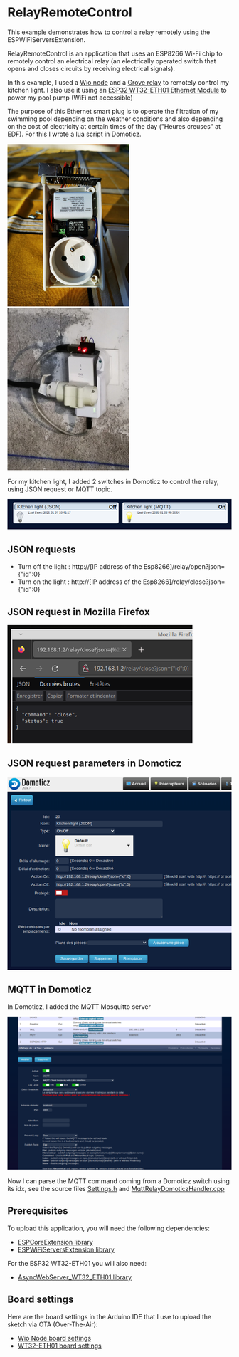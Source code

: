 # RelayRemoteControl

This example demonstrates how to control a relay remotely using the ESPWiFiServersExtension.

RelayRemoteControl is an application that uses an ESP8266 Wi-Fi chip to remotely control an electrical relay (an electrically operated switch that opens and closes circuits by receiving electrical signals).

In this example, I used a [Wio node](https://wiki.seeedstudio.com/Wio_Node/) and a [Grove relay](https://wiki.seeedstudio.com/Grove-Relay/) to remotely control my kitchen light. 
I also use it using an [ESP32 WT32-ETH01 Ethernet Module](https://werner.rothschopf.net/microcontroller/202401_esp32_wt32_eth01_en.htm) to power my pool pump (WiFi not accessible)

The purpose of this Ethernet smart plug is to operate the filtration of my swimming pool depending on the weather conditions and also depending on the cost of electricity at 
certain times of the day ("Heures creuses" at EDF). For this I wrote a lua script in Domoticz.

![WT32 ETH01 smart plug](https://github.com/gerald-guiony/ESPWiFiServersExtension/blob/master/examples/RelayRemoteControl/doc/img/WT32ETHSmartPlug.jpg)
![WT32 ETH01 smart plug plugged in](https://github.com/gerald-guiony/ESPWiFiServersExtension/blob/master/examples/RelayRemoteControl/doc/img/WT32ETHSmartPlugIn.jpg)

For my kitchen light, I added 2 switches in Domoticz to control the relay, using JSON request or MQTT topic.

![JSON and MQTT buttons in Domoticz](https://github.com/gerald-guiony/ESPWiFiServersExtension/blob/master/examples/RelayRemoteControl/doc/img/KLightJsonMqtt.png)

## JSON requests

* Turn off the light :  http://[IP address of the Esp8266]/relay/open?json={"id":0}
* Turn on the light  :  http://[IP address of the Esp8266]/relay/close?json={"id":0}

## JSON request in Mozilla Firefox 

![Example in Firefox](https://github.com/gerald-guiony/ESPWiFiServersExtension/blob/master/examples/RelayRemoteControl/doc/img/FirefoxCloseRelay.png)

## JSON request parameters in Domoticz

![Configuration in Domoticz](https://github.com/gerald-guiony/ESPWiFiServersExtension/blob/master/examples/RelayRemoteControl/doc/img/DomoticzOpenCloseRelay.png)

## MQTT in Domoticz

In Domoticz, I added the MQTT Mosquitto server 

![MQTT mosquitto server settings](https://github.com/gerald-guiony/ESPWiFiServersExtension/blob/master/examples/RelayRemoteControl/doc/img/MqttInDomoticz.png)

Now I can parse the MQTT command coming from a Domoticz switch using its idx, see the source files [Settings.h](https://github.com/gerald-guiony/ESPWiFiServersExtension/blob/master/examples/RelayRemoteControl/Settings.h) and [MqttRelayDomoticzHandler.cpp](https://github.com/gerald-guiony/ESPWiFiServersExtension/blob/master/examples/RelayRemoteControl/MqttRelayDomoticzHandler.cpp)

## Prerequisites

To upload this application, you will need the following dependencies:
* [ESPCoreExtension library](https://github.com/gerald-guiony/ESPCoreExtension)
* [ESPWiFiServersExtension library](https://github.com/gerald-guiony/ESPWiFiServersExtension)

For the ESP32 WT32-ETH01 you will also need:
* [AsyncWebServer_WT32_ETH01 library](https://github.com/gerald-guiony/AsyncWebServer_WT32_ETH01)

## Board settings

Here are the board settings in the Arduino IDE that I use to upload the sketch via OTA (Over-The-Air):

* [Wio Node board settings](https://github.com/gerald-guiony/ESPWiFiServersExtension/blob/master/examples/RelayRemoteControl/doc/WioNodeBoardSettings.png)
* [WT32-ETH01 board settings](https://github.com/gerald-guiony/ESPWiFiServersExtension/blob/master/examples/RelayRemoteControl/doc/WT32ETH01BoardSettings.png)
